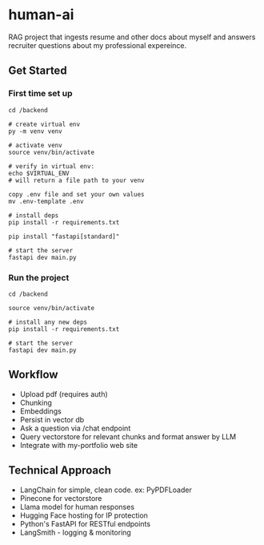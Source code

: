 # human-ai
RAG project that ingests resume and other docs about myself and answers recruiter questions about my professional expereince.

## Get Started

### First time set up
```
cd /backend

# create virtual env
py -m venv venv

# activate venv
source venv/bin/activate

# verify in virtual env:
echo $VIRTUAL_ENV
# will return a file path to your venv

copy .env file and set your own values
mv .env-template .env

# install deps
pip install -r requirements.txt

pip install "fastapi[standard]"

# start the server
fastapi dev main.py

```

### Run the project 

```
cd /backend

source venv/bin/activate

# install any new deps 
pip install -r requirements.txt

# start the server
fastapi dev main.py

```

## Workflow 

- Upload pdf (requires auth)
- Chunking
- Embeddings
- Persist in vector db
- Ask a question via /chat endpoint
- Query vectorstore for relevant chunks and format answer by LLM 
- Integrate with my-portfolio web site

## Technical Approach

- LangChain for simple, clean code. ex: PyPDFLoader
- Pinecone for vectorstore
- Llama model for human responses
- Hugging Face hosting for IP protection
- Python's FastAPI for RESTful endpoints 
- LangSmith - logging & monitoring

